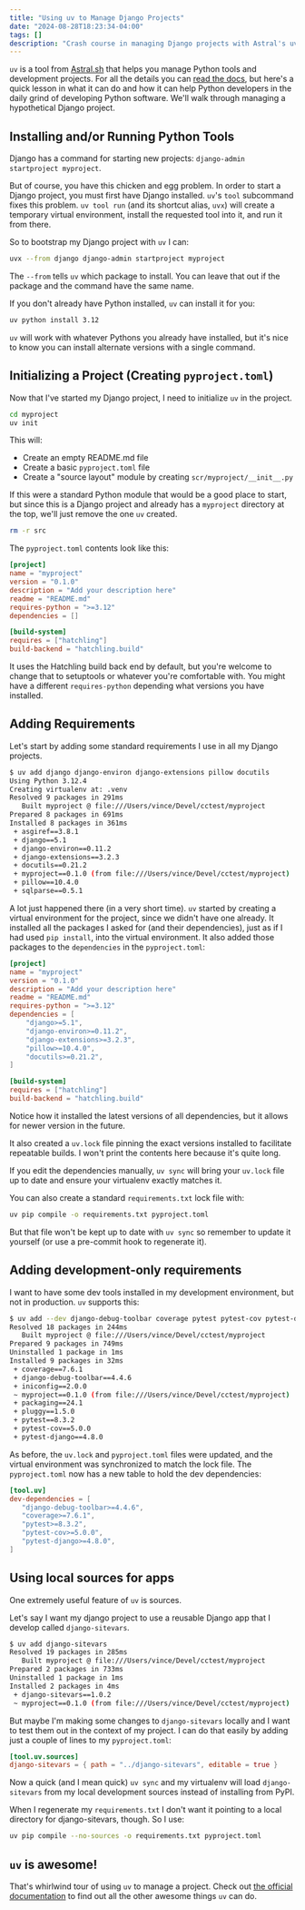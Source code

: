 ```yaml
---
title: "Using uv to Manage Django Projects"
date: "2024-08-28T18:23:34-04:00"
tags: []
description: "Crash course in managing Django projects with Astral's uv"
---
```


`uv` is a tool from [Astral.sh](https://astral.sh) that helps you manage Python tools
and development projects. For all the details you can
[read the docs](https://docs.astral.sh/uv/), but here's a quick lesson in what it can do
and how it can help Python developers in the daily grind of developing Python software.
We'll walk through managing a hypothetical Django project.

## Installing and/or Running Python Tools

Django has a command for starting new projects: `django-admin startproject myproject`.

But of course, you have this chicken and egg problem. In order to start a Django
project, you must first have Django installed. `uv`'s `tool` subcommand fixes this
problem. `uv tool run` (and its shortcut alias, `uvx`) will create a temporary virtual
environment, install the requested tool into it, and run it from there.

So to bootstrap my Django project with `uv` I can:

```bash
uvx --from django django-admin startproject myproject
```

The `--from` tells `uv` which package to install. You can leave that out if the package
and the command have the same name.

If you don't already have Python installed, `uv` can install it for you:

```bash
uv python install 3.12
```

`uv` will work with whatever Pythons you already have installed, but it's nice to know
you can install alternate versions with a single command.

## Initializing a Project (Creating `pyproject.toml`)

Now that I've started my Django project, I need to initialize `uv` in the project.

```bash
cd myproject
uv init
```

This will:

- Create an empty README.md file
- Create a basic `pyproject.toml` file
- Create a "source layout" module by creating `scr/myproject/__init__.py`

If this were a standard Python module that would be a good place to start, but since
this is a Django project and already has a `myproject` directory at the top, we'll just
remove the one `uv` created.

```bash
rm -r src
```

The `pyproject.toml` contents look like this:

```toml
[project]
name = "myproject"
version = "0.1.0"
description = "Add your description here"
readme = "README.md"
requires-python = ">=3.12"
dependencies = []

[build-system]
requires = ["hatchling"]
build-backend = "hatchling.build"
```

It uses the Hatchling build back end by default, but you're welcome to change that to
setuptools or whatever you're comfortable with. You might have a different
`requires-python` depending what versions you have installed.

## Adding Requirements

Let's start by adding some standard requirements I use in all my Django projects.

```bash
$ uv add django django-environ django-extensions pillow docutils
Using Python 3.12.4
Creating virtualenv at: .venv
Resolved 9 packages in 291ms
   Built myproject @ file:///Users/vince/Devel/cctest/myproject
Prepared 8 packages in 691ms
Installed 8 packages in 361ms
 + asgiref==3.8.1
 + django==5.1
 + django-environ==0.11.2
 + django-extensions==3.2.3
 + docutils==0.21.2
 + myproject==0.1.0 (from file:///Users/vince/Devel/cctest/myproject)
 + pillow==10.4.0
 + sqlparse==0.5.1
```

A lot just happened there (in a very short time). `uv` started by creating a virtual
environment for the project, since we didn't have one already. It installed all the
packages I asked for (and their dependencies), just as if I had used `pip install`, into
the virtual environment. It also added those packages to the `dependencies` in the
`pyproject.toml`:

```toml
[project]
name = "myproject"
version = "0.1.0"
description = "Add your description here"
readme = "README.md"
requires-python = ">=3.12"
dependencies = [
    "django>=5.1",
    "django-environ>=0.11.2",
    "django-extensions>=3.2.3",
    "pillow>=10.4.0",
    "docutils>=0.21.2",
]

[build-system]
requires = ["hatchling"]
build-backend = "hatchling.build"
```

Notice how it installed the latest versions of all dependencies, but it allows for newer
version in the future.

It also created a `uv.lock` file pinning the exact versions installed to facilitate
repeatable builds. I won't print the contents here because it's quite long.

If you edit the dependencies manually, `uv sync` will bring your `uv.lock` file up to
date and ensure your virtualenv exactly matches it.

You can also create a standard `requirements.txt` lock file with:

```bash
uv pip compile -o requirements.txt pyproject.toml
```

But that file won't be kept up to date with `uv sync` so remember to update it yourself
(or use a pre-commit hook to regenerate it).

## Adding development-only requirements

I want to have some dev tools installed in my development environment, but not in
production. `uv` supports this:

```bash
$ uv add --dev django-debug-toolbar coverage pytest pytest-cov pytest-django
Resolved 18 packages in 244ms
   Built myproject @ file:///Users/vince/Devel/cctest/myproject
Prepared 9 packages in 749ms
Uninstalled 1 package in 1ms
Installed 9 packages in 32ms
 + coverage==7.6.1
 + django-debug-toolbar==4.4.6
 + iniconfig==2.0.0
 ~ myproject==0.1.0 (from file:///Users/vince/Devel/cctest/myproject)
 + packaging==24.1
 + pluggy==1.5.0
 + pytest==8.3.2
 + pytest-cov==5.0.0
 + pytest-django==4.8.0
```

As before, the `uv.lock` and `pyproject.toml` files were updated, and the virtual
environment was synchronized to match the lock file. The `pyproject.toml` now has a new
table to hold the dev dependencies:

```toml
[tool.uv]
dev-dependencies = [
   "django-debug-toolbar>=4.4.6",
   "coverage>=7.6.1",
   "pytest>=8.3.2",
   "pytest-cov>=5.0.0",
   "pytest-django>=4.8.0",
]
```

## Using local sources for apps

One extremely useful feature of `uv` is sources.

Let's say I want my django project to use a reusable Django app that I develop called
`django-sitevars`.

```bash
$ uv add django-sitevars
Resolved 19 packages in 285ms
   Built myproject @ file:///Users/vince/Devel/cctest/myproject
Prepared 2 packages in 733ms
Uninstalled 1 package in 1ms
Installed 2 packages in 4ms
 + django-sitevars==1.0.2
 ~ myproject==0.1.0 (from file:///Users/vince/Devel/cctest/myproject)
```

But maybe I'm making some changes to `django-sitevars` locally and I want to test them
out in the context of my project. I can do that easily by adding just a couple of lines
to my `pyproject.toml`:

```toml
[tool.uv.sources]
django-sitevars = { path = "../django-sitevars", editable = true }
```

Now a quick (and I mean quick) `uv sync` and my virtualenv will load `django-sitevars`
from my local development sources instead of installing from PyPI.

When I regenerate my `requirements.txt` I don't want it pointing to a local directory
for django-sitevars, though. So I use:

```bash
uv pip compile --no-sources -o requirements.txt pyproject.toml
```

## `uv` is awesome!

That's whirlwind tour of using `uv` to manage a project. Check out
[the official documentation](https://docs.astral.sh/uv/) to find out all the other
awesome things `uv` can do.
